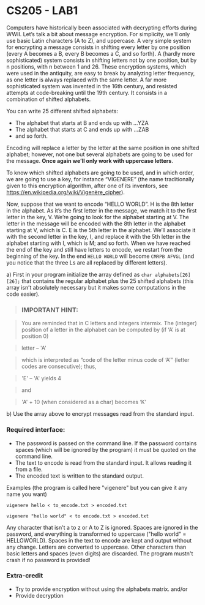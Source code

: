 # CS205 - LAB1

Computers have historically been associated with decrypting efforts during WWII. Let’s talk a bit about message encryption. For simplicity, we'll only use basic Latin characters (A to Z), and uppercase.
A very simple system for encrypting a message consists in shifting every letter by one position (every A becomes a B, every B becomes a C, and so forth). A (hardly more sophisticated) system consists in shifting letters not by one position, but by n positions, with n between 1 and 26. These encryption systems, which were used in the antiquity, are easy to break by analyzing letter frequency, as one letter is always replaced with the same letter.
A far more sophisticated system was invented in the 16th century, and resisted attempts at code-breaking until the 19th century. It consists in a combination of shifted alphabets.

You can write 25 different shifted alphabets:
 -	The alphabet that starts at B and ends up with …YZA
 -	The alphabet that starts at C and ends up with …ZAB
 - 	and so forth.

Encoding will replace a letter by the letter at the same position in one shifted alphabet; however, not one but several alphabets are going to be used for the message. **Once again we’ll only work with uppercase letters**.

To know which shifted alphabets are going to be used, and in which order, we are going to use a key, for instance “VIGENERE” (the name traditionally given to this encryption algorithm, after one of its inventors, see https://en.wikipedia.org/wiki/Vigenère_cipher).

Now, suppose that we want to encode “HELLO WORLD”.
H is the 8th letter in the alphabet. As it’s the first letter in the message, we match it to the first letter in the key, V. We’re going to look for the alphabet starting at V. The letter in the message will be encoded with the 8th letter in the alphabet starting at V, which is C.
E is the 5th letter in the alphabet. We’ll associate it with the second letter in the key, I, and replace it with the 5th letter in the alphabet starting with I, which is M; and so forth. When we have reached the end of the key and still have letters to encode, we restart from the beginning of the key.
In the end `HELLO WORLD` will become 
`CMRPB AFVGL`
(and you notice that the three Ls are all replaced by different letters).

a) First in your program initialize the array defined as 
`char alphabets[26][26];`
that contains the regular alphabet plus the 25 shifted alphabets (this array isn’t absolutely necessary but it makes some computations in the code easier).

> ### **IMPORTANT HINT:**

> You are reminded that in C letters and integers intermix. The (integer) position of a letter in the alphabet can be computed by (if ‘A’ is at position 0) 

> letter – 'A'

> which is interpreted as “code of the letter minus code of ‘A’” (letter codes are consecutive); thus, 

> 'E' – 'A'	yields 4

> and

> 'A' + 10 (when considered as a char) becomes ‘K’

b) Use the array above to encrypt messages read from the standard input.

### Required interface:
 - The password is passed on the command line. If the password contains spaces (which will be ignored by the program) it must be quoted on the command line.
 - The text to encode is read from the standard input. It allows reading it from a file.
 - The encoded text is written to the standard output.

Examples (the program is called here "vigenere" but you can give it any name you want)

`vigenere hello < to_encode.txt > encoded.txt`

`vigenere "hello world" < to encode.txt > encoded.txt`

Any character that isn't a to z or A to Z is ignored. Spaces are ignored in the password, and everything is transformed to uppercase ("hello world" = HELLOWORLD).
Spaces in the text to encode are kept and output without any change. Letters are converted to uppercase. Other characters than basic letters and spaces (even digits) are discarded.
The program mustn't crash if no password is provided!

### Extra-credit
 - Try to provide encryption without using the alphabets matrix.
and/or
 - Provide decryption
